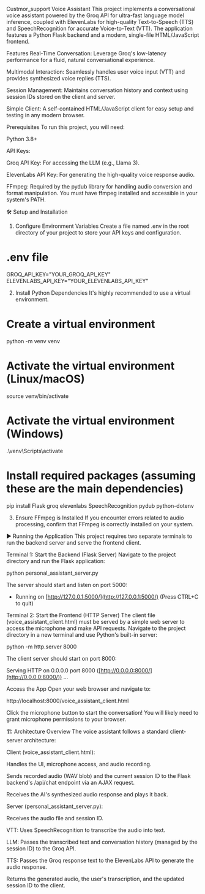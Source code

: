 Custmor_support Voice Assistant
This project implements a conversational voice assistant powered by the Groq API for ultra-fast language model inference, coupled with ElevenLabs for high-quality Text-to-Speech (TTS) and SpeechRecognition for accurate Voice-to-Text (VTT). The application features a Python Flask backend and a modern, single-file HTML/JavaScript frontend.

Features
Real-Time Conversation: Leverage Groq's low-latency performance for a fluid, natural conversational experience.

Multimodal Interaction: Seamlessly handles user voice input (VTT) and provides synthesized voice replies (TTS).

Session Management: Maintains conversation history and context using session IDs stored on the client and server.

Simple Client: A self-contained HTML/JavaScript client for easy setup and testing in any modern browser.

 Prerequisites
To run this project, you will need:

Python 3.8+

API Keys:

Groq API Key: For accessing the LLM (e.g., Llama 3).

ElevenLabs API Key: For generating the high-quality voice response audio.

FFmpeg: Required by the pydub library for handling audio conversion and format manipulation. You must have ffmpeg installed and accessible in your system's PATH.

🛠️ Setup and Installation
1. Configure Environment Variables
Create a file named .env in the root directory of your project to store your API keys and configuration.

# .env file
GROQ_API_KEY="YOUR_GROQ_API_KEY"
ELEVENLABS_API_KEY="YOUR_ELEVENLABS_API_KEY"

2. Install Python Dependencies
It's highly recommended to use a virtual environment.

# Create a virtual environment
python -m venv venv

# Activate the virtual environment (Linux/macOS)
source venv/bin/activate

# Activate the virtual environment (Windows)
.\venv\Scripts\activate

# Install required packages (assuming these are the main dependencies)
pip install Flask groq elevenlabs SpeechRecognition pydub python-dotenv

3. Ensure FFmpeg is Installed
If you encounter errors related to audio processing, confirm that FFmpeg is correctly installed on your system.

▶️ Running the Application
This project requires two separate terminals to run the backend server and serve the frontend client.

Terminal 1: Start the Backend (Flask Server)
Navigate to the project directory and run the Flask application:

python personal_assistant_server.py

The server should start and listen on port 5000:

* Running on [http://127.0.0.1:5000/](http://127.0.0.1:5000/) (Press CTRL+C to quit)

Terminal 2: Start the Frontend (HTTP Server)
The client file (voice_assistant_client.html) must be served by a simple web server to access the microphone and make API requests. Navigate to the project directory in a new terminal and use Python's built-in server:

python -m http.server 8000

The client server should start on port 8000:

Serving HTTP on 0.0.0.0 port 8000 ([http://0.0.0.0:8000/](http://0.0.0.0:8000/)) ...

Access the App
Open your web browser and navigate to:

http://localhost:8000/voice_assistant_client.html

Click the microphone button to start the conversation! You will likely need to grant microphone permissions to your browser.

🏗️ Architecture Overview
The voice assistant follows a standard client-server architecture:

Client (voice_assistant_client.html):

Handles the UI, microphone access, and audio recording.

Sends recorded audio (WAV blob) and the current session ID to the Flask backend's /api/chat endpoint via an AJAX request.

Receives the AI's synthesized audio response and plays it back.

Server (personal_assistant_server.py):

Receives the audio file and session ID.

VTT: Uses SpeechRecognition to transcribe the audio into text.

LLM: Passes the transcribed text and conversation history (managed by the session ID) to the Groq API.

TTS: Passes the Groq response text to the ElevenLabs API to generate the audio response.

Returns the generated audio, the user's transcription, and the updated session ID to the client.
